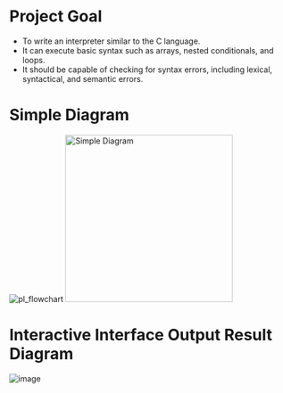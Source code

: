 # Project Goal
- To write an interpreter similar to the C language.
- It can execute basic syntax such as arrays, nested conditionals, and loops.
- It should be capable of checking for syntax errors, including lexical, syntactical, and semantic errors.

# Simple Diagram
![pl_flowchart](https://github.com/user-attachments/assets/8d009cac-8012-485c-881d-b4ab59b37225)
<img src="https://github.com/user-attachments/assets/8d009cac-8012-485c-881d-b4ab59b37225" alt="Simple Diagram" width="300"/>

# Interactive Interface Output Result Diagram
![image](https://github.com/user-attachments/assets/f776e5ac-cdab-4f05-a277-64888b61d1cc)
